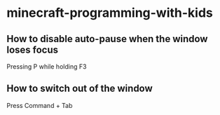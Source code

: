# minecraft-programming-with-kids


## How to disable auto-pause when the window loses focus

Pressing P while holding F3 

## How to switch out of the window

Press Command + Tab
